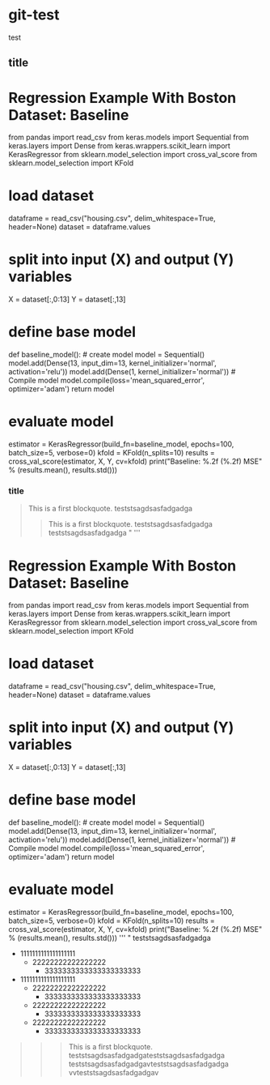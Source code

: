 # git-test
test
## title
# Regression Example With Boston Dataset: Baseline
from pandas import read_csv
from keras.models import Sequential
from keras.layers import Dense
from keras.wrappers.scikit_learn import KerasRegressor
from sklearn.model_selection import cross_val_score
from sklearn.model_selection import KFold
# load dataset
dataframe = read_csv("housing.csv", delim_whitespace=True, header=None)
dataset = dataframe.values
# split into input (X) and output (Y) variables
X = dataset[:,0:13]
Y = dataset[:,13]
# define base model
def baseline_model():
	# create model
	model = Sequential()
	model.add(Dense(13, input_dim=13, kernel_initializer='normal', activation='relu'))
	model.add(Dense(1, kernel_initializer='normal'))
	# Compile model
	model.compile(loss='mean_squared_error', optimizer='adam')
	return model
# evaluate model
estimator = KerasRegressor(build_fn=baseline_model, epochs=100, batch_size=5, verbose=0)
kfold = KFold(n_splits=10)
results = cross_val_score(estimator, X, Y, cv=kfold)
print("Baseline: %.2f (%.2f) MSE" % (results.mean(), results.std()))
### title
> This is a first blockquote.
teststsagdsasfadgadga
> > This is a first blockquote.
teststsagdsasfadgadga
teststsagdsasfadgadga
"
'''
# Regression Example With Boston Dataset: Baseline
from pandas import read_csv
from keras.models import Sequential
from keras.layers import Dense
from keras.wrappers.scikit_learn import KerasRegressor
from sklearn.model_selection import cross_val_score
from sklearn.model_selection import KFold
# load dataset
dataframe = read_csv("housing.csv", delim_whitespace=True, header=None)
dataset = dataframe.values
# split into input (X) and output (Y) variables
X = dataset[:,0:13]
Y = dataset[:,13]
# define base model
def baseline_model():
	# create model
	model = Sequential()
	model.add(Dense(13, input_dim=13, kernel_initializer='normal', activation='relu'))
	model.add(Dense(1, kernel_initializer='normal'))
	# Compile model
	model.compile(loss='mean_squared_error', optimizer='adam')
	return model
# evaluate model
estimator = KerasRegressor(build_fn=baseline_model, epochs=100, batch_size=5, verbose=0)
kfold = KFold(n_splits=10)
results = cross_val_score(estimator, X, Y, cv=kfold)
print("Baseline: %.2f (%.2f) MSE" % (results.mean(), results.std()))
'''
"
teststsagdsasfadgadga
+ 1111111111111111111
  + 22222222222222222
    * 3333333333333333333333
+ 1111111111111111111
  + 22222222222222222
    * 3333333333333333333333
  + 22222222222222222
    * 3333333333333333333333
  + 22222222222222222
    * 3333333333333333333333
> > > This is a first blockquote.
teststsagdsasfadgadgateststsagdsasfadgadga
teststsagdsasfadgadgavteststsagdsasfadgadga
vvteststsagdsasfadgadgav
